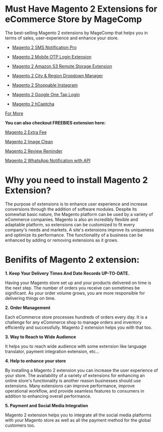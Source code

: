 # Must Have Magento 2 Extensions for eCommerce Store by MageComp

The best-selling Magento 2 extensions by MageComp that helps you in terms of sales, user-experience and enhance your store. 

* [Magento 2 SMS Notification Pro](https://magecomp.com/magento-2-sms-notification-pro.html)

* [Magento 2 Mobile OTP Login Extension](https://magecomp.com/magento-2-mobile-otp-login.html)

* [Magento 2 Amazon S3 Remote Storage Extension](https://magecomp.com/magento-2-amazon-s3-remote-storage.html)

* [Magento 2 City & Region Dropdown Manager](https://magecomp.com/magento-2-city-and-region-dropdown-manager.html)

* [Magento 2 Shoppable Instagram](https://magecomp.com/magento-2-shoppable-instagram.html)

* [Magento 2 Google One Tap Login](https://magecomp.com/magento-2-google-one-tap-login.html)

* [Magento 2 hCaptcha](https://magecomp.com/magento-2-hcaptcha.html)

[For More](https://magecomp.com/magento-2-extensions.html)

**You can also checkout FREEBIES extension here:**

[Magento 2 Extra Fee](https://github.com/magecomp/magento2-extra-fee)

[Magento 2 Image Clean](https://github.com/magecomp/magento-2-image-clean)

[Magento 2 Review Reminder](https://github.com/magecomp/magento-review-reminder)

[Magento 2 WhatsApp Notification with API](https://github.com/magecomp/magento-2-whatsapp-notification-with-api)

# Why you need to install Magento 2 Extension? 

The purpose of extensions is to enhance user experience and increase conversions through the addition of software modules. Despite its somewhat basic nature, the Magento platform can be used by a variety of eCommerce companies. Magento is also an incredibly flexible and adaptable platform, so extensions can be customized to fit every company's needs and markets. A site's extensions improve its uniqueness and optimize its performance. The functionality of a business can be enhanced by adding or removing extensions as it grows.

# Benifits of Magento 2 extension:

**1. Keep Your Delivery Times And Date Records UP-TO-DATE.**

Having your Magento store set up and your products delivered on time is the next step. The number of orders you receive can sometimes be significant. As your order volume grows, you are more responsible for delivering things on time.

**2. Order Management**

Each eCommerce store processes hundreds of orders every day. It is a challenge for any eCommerce shop to manage orders and inventory efficiently and successfully. Magento 2 extension helps you with that too. 

**3. Way to Reach to Wide Audience**

It helps you to reach wide audience with some extension like language translator, payment integration extension, etc… 

**4. Help to enhance your store**

By installing a Magento 2 extension you can increase the user experience of your store. The availability of a variety of extensions for enhancing an online store's functionality is another reason businesses should use extensions. Many extensions can improve performance, improve operational workflow, and provide seamless features to consumers in addition to enhancing overall performance.

**5. Payment and Social Media Integration**

Magento 2 extension helps you to integrate all the social media platforms with your Magento store as well as all the payment method for the global customers too. 


